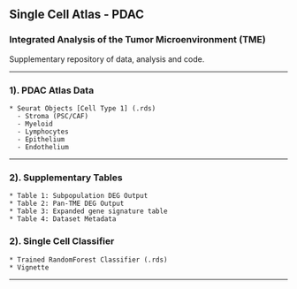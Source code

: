 ## Single Cell Atlas - PDAC 
### Integrated Analysis of the Tumor Microenvironment (TME)
Supplementary repository of data, analysis and code.  

***
### 1). **PDAC Atlas Data**   
    * Seurat Objects [Cell Type 1] (.rds)
      - Stroma (PSC/CAF)
      - Myeloid
      - Lymphocytes
      - Epithelium
      - Endothelium
***     
### 2). **Supplementary Tables**
    * Table 1: Subpopulation DEG Output 
    * Table 2: Pan-TME DEG Output
    * Table 3: Expanded gene signature table
    * Table 4: Dataset Metadata

### 2). **Single Cell Classifier**
    * Trained RandomForest Classifier (.rds)    
    * Vignette 
***   
